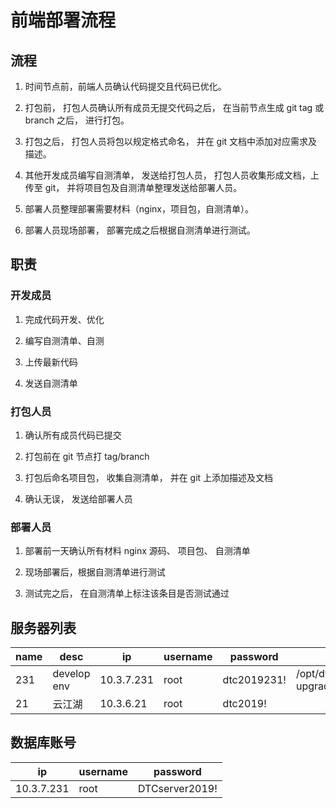 # 前端部署流程

## 流程

1. 时间节点前，前端人员确认代码提交且代码已优化。

2. 打包前， 打包人员确认所有成员无提交代码之后， 在当前节点生成 git tag 或 branch 之后， 进行打包。

3. 打包之后， 打包人员将包以规定格式命名， 并在 git 文档中添加对应需求及描述。

4. 其他开发成员编写自测清单， 发送给打包人员， 打包人员收集形成文档，上传至 git， 并将项目包及自测清单整理发送给部署人员。

5. 部署人员整理部署需要材料（nginx，项目包，自测清单）。

6. 部署人员现场部署， 部署完成之后根据自测清单进行测试。

## 职责

### 开发成员

1. 完成代码开发、优化

2. 编写自测清单、自测

3. 上传最新代码

4. 发送自测清单

### 打包人员

1. 确认所有成员代码已提交

2. 打包前在 git 节点打 tag/branch

3. 打包后命名项目包， 收集自测清单， 并在 git 上添加描述及文档

4. 确认无误， 发送给部署人员

### 部署人员

1. 部署前一天确认所有材料 nginx 源码、 项目包、 自测清单

2. 现场部署后，根据自测清单进行测试

3. 测试完之后， 在自测清单上标注该条目是否测试通过

## 服务器列表

| name | desc | ip | username | password | path |
|--|--|--|--|--|--|
|231 | develop env| 10.3.7.231 | root | dtc2019231! | /opt/dtcloud/applications/vueProject/intelligentPlatform-upgrade2
| 21 | 云江湖 | 10.3.6.21 | root | dtc2019! | 

## 数据库账号

| ip | username |password |
|--|--|--|
| 10.3.7.231 | root | DTCserver2019! |
